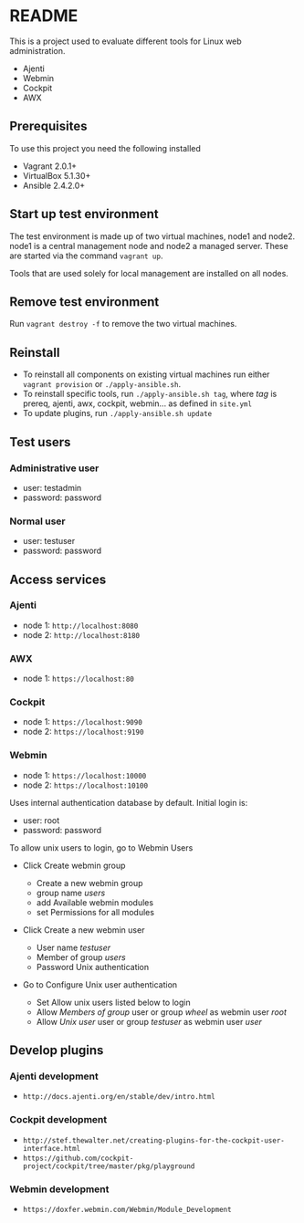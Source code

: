 # README

This is a project used to evaluate different tools for Linux web administration.

- Ajenti
- Webmin
- Cockpit
- AWX

## Prerequisites

To use this project you need the following installed

- Vagrant 2.0.1+
- VirtualBox 5.1.30+
- Ansible 2.4.2.0+

## Start up test environment

The test environment is made up of two virtual machines, node1 and node2. node1 is a central management node and node2 a managed server.
These are started via the command `vagrant up`.

Tools that are used solely for local management are installed on all nodes.

## Remove test environment

Run `vagrant destroy -f` to remove the two virtual machines.

## Reinstall

- To reinstall all components on existing virtual machines run either `vagrant provision` or `./apply-ansible.sh`.
- To reinstall specific tools, run `./apply-ansible.sh tag`, where *tag* is prereq, ajenti, awx, cockpit, webmin... as defined in `site.yml`
- To update plugins, run `./apply-ansible.sh update`

## Test users

### Administrative user

- user: testadmin
- password: password

### Normal user

- user: testuser
- password: password

## Access services

### Ajenti

- node 1: `http://localhost:8080`
- node 2: `http://localhost:8180`

### AWX

- node 1: `https://localhost:80`

### Cockpit

- node 1: `https://localhost:9090`
- node 2: `https://localhost:9190`

### Webmin

- node 1: `https://localhost:10000`
- node 2: `https://localhost:10100`

Uses internal authentication database by default. Initial login is:

- user: root
- password: password

To allow unix users to login, go to Webmin Users

- Click Create webmin group

  - Create a new webmin group
  - group name *users*
  - add Available webmin modules
  - set Permissions for all modules

- Click Create a new webmin user

  - User name *testuser*
  - Member of group *users*
  - Password Unix authentication

- Go to Configure Unix user authentication

  - Set Allow unix users listed below to login
  - Allow *Members of group* user or group *wheel* as webmin user *root*
  - Allow *Unix user* user or group *testuser* as webmin user *user*

## Develop plugins

### Ajenti development

- `http://docs.ajenti.org/en/stable/dev/intro.html`

### Cockpit development

- `http://stef.thewalter.net/creating-plugins-for-the-cockpit-user-interface.html`
- `https://github.com/cockpit-project/cockpit/tree/master/pkg/playground`

### Webmin development

- `https://doxfer.webmin.com/Webmin/Module_Development`
